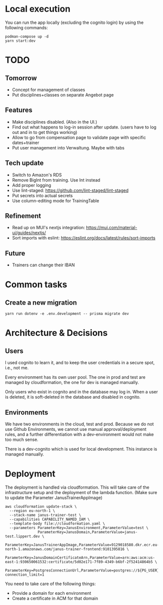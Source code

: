 # Local execution
You can run the app locally (excluding the cognito login) by using the following commands:

```shell
podman-compose up -d
yarn start:dev
```

# TODO

## Tomorrow
* Concept for management of classes
* Put disciplines+classes on separate Angebot page

## Features
* Make disciplines disabled. (Also in the UI.)
* Find out what happens to log-in session after update. (users have to log out and in to get things working)
* Allow to go from compensation page to validate page with specific dates+trainer
* Put user management into Verwaltung. Maybe with tabs

## Tech update
* Switch to Amazon's RDS
* Remove BigInt from training. Use Int instead
* Add proper logging
* Use lint-staged: https://github.com/lint-staged/lint-staged
* Put secrets into actual secrets
* Use column-editing mode for TrainingTable

## Refinement
* Read up on MUI's nextjs integration: https://mui.com/material-ui/guides/nextjs/
* Sort imports with eslint: https://eslint.org/docs/latest/rules/sort-imports

## Future
* Trainers can change their IBAN

# Common tasks

## Create a new migration
```shell
yarn run dotenv -e .env.development -- prisma migrate dev
```

# Architecture & Decisions

## Users
I used cognito to learn it, and to keep the user credentials in a secure spot, i.e., not me.

Every environment has its own user pool. The one in prod and test are managed by cloudformation, the one for dev
is managed manually.

Only users who exist in cognito and in the database may log in. When a user is deleted, it is soft-deleted in the
database and disabled in cognito.

## Environments
We have two environments in the cloud, test and prod. Because we do not use Github Environments, we cannot use manual
approval/deployment rules, and a further differentiation with a dev-environment would not make too much sense.

There is a dev-cognito which is used for local development. This instance is managed manually.

# Deployment
The deployment is handled via cloudformation. This will take care of the infrastructure setup and the deployment
of the lambda function. (Make sure to update the Parameter JanusTrainerAppImage)

```shell
aws cloudformation update-stack \
  --region eu-north-1 \
  --stack-name janus-trainer-test \
  --capabilities CAPABILITY_NAMED_IAM \
  --template-body file://cloudformation.yaml \
  --parameters ParameterKey=JanusEnvironment,ParameterValue=test \
               ParameterKey=JanusDomain,ParameterValue=janus-test.lippert.dev \
               ParameterKey=JanusTrainerAppImage,ParameterValue=9129018580.dkr.ecr.eu-north-1.amazonaws.com/janus-trainer-frontend:9101395816 \
               ParameterKey=JanusDomainCertificateArn,ParameterValue=arn:aws:acm:us-east-1:930650061532:certificate/5d02e171-7f89-4349-b6bf-2f52414864b5 \
               ParameterKey=PostgresConnectionUrl,ParameterValue=postgres://${PG_USER}:${PG_PASSWORD}@${PG_HOST}/bwquglhx\?connection_limit=1
```

You need to take care of the following things:
* Provide a domain for each environment
* Create a certificate in ACM for that domain
